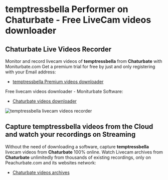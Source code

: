 # temptressbella Performer on Chaturbate - Free LiveCam videos downloader

## Chaturbate Live Videos Recorder

Monitor and record livecam videos of **temptressbella** from **Chaturbate** with Moniturbate.com
Get a premium trial for free by just and only registering with your Email address:
* [temptressbella Premium videos downloader](https://moniturbate.com/request-demo-licence-key.html)

Free livecam videos downloader - Moniturbate Software:
* [Chaturbate videos downloader](https://moniturbate.com/moniturbate-download-software.html)

![temptressbella livecam videos recorder](https://peachurnet.com/templates/moniturbate-software.png)


## Capture temptressbella videos from the Cloud and watch your recordings on Streaming

Without the need of downloading a software, capture **temptressbella** livecam videos from **Chaturbate** 100% online.
Watch Livecam archives from **Chaturbate** unlimitedly from thousands of existing recordings, only on Peachurbate.com and its websites network:
* [Chaturbate videos archives](https://peachurnet.com/)